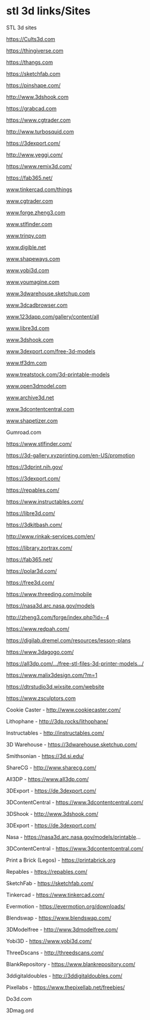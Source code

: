 # stl 3d links/Sites

STL 3d sites

https://Cults3d.com

https://thingiverse.com

https://thangs.com 

https://sketchfab.com

https://pinshape.com/

http://www.3dshook.com

https://grabcad.com

https://www.cgtrader.com

http://www.turbosquid.com

https://3dexport.com/

http://www.yeggi.com/

https://www.remix3d.com/

https://fab365.net/

www.tinkercad.com/things

www.cgtrader.com

www.forge.zheng3.com

www.stlfinder.com

www.trinpy.com

www.digible.net

www.shapeways.com

www.yobi3d.com

www.youmagine.com

www.3dwarehouse.sketchup.com

www.3dcadbrowser.com

www.123dapp.com/gallery/content/all

www.libre3d.com

www.3dshook.com

www.3dexport.com/free-3d-models

www.tf3dm.com

www.treatstock.com/3d-printable-models

www.open3dmodel.com

www.archive3d.net

www.3dcontentcentral.com

www.shapetizer.com

Gumroad.com

https://www.stlfinder.com/

https://3d-gallery.xyzprinting.com/en-US/promotion

https://3dprint.nih.gov/

https://3dexport.com/

https://repables.com/

https://www.instructables.com/

https://libre3d.com/

https://3dkitbash.com/

http://www.rinkak-services.com/en/

https://library.zortrax.com/

https://fab365.net/

https://polar3d.com/

https://free3d.com/

https://www.threeding.com/mobile

https://nasa3d.arc.nasa.gov/models

http://zheng3.com/forge/index.php?id=-4

https://www.redpah.com/

https://digilab.dremel.com/resources/lesson-plans

https://www.3dagogo.com/

https://all3dp.com/.../free-stl-files-3d-printer-models.../

https://www.malix3design.com/?m=1

https://dtrstudio3d.wixsite.com/website

https://www.zsculptors.com

Cookie Caster - http://www.cookiecaster.com/

Lithophane - http://3dp.rocks/lithophane/

Instructables - http://instructables.com/

3D Warehouse - https://3dwarehouse.sketchup.com/

Smithsonian - https://3d.si.edu/

ShareCG - http://www.sharecg.com/

All3DP - https://www.all3dp.com/

3DExport - https://de.3dexport.com/

3DContentCentral - https://www.3dcontentcentral.com/

3DShook - http://www.3dshook.com/

3DExport - https://de.3dexport.com/

Nasa - https://nasa3d.arc.nasa.gov/models/printable...

3DContentCentral - https://www.3dcontentcentral.com/

Print a Brick (Legos) - https://printabrick.org

Repables - https://repables.com/

SketchFab - https://sketchfab.com/

Tinkercad - https://www.tinkercad.com/

Evermotion - https://evermotion.org/downloads/

Blendswap - https://www.blendswap.com/

3DModelfree - http://www.3dmodelfree.com/

Yobi3D - https://www.yobi3d.com/

ThreeDscans - http://threedscans.com/

BlankRepository - https://www.blankrepository.com/

3ddigitaldoubles - http://3ddigitaldoubles.com/

Pixellabs - https://www.thepixellab.net/freebies/

Do3d.com

3Dmag.ord

